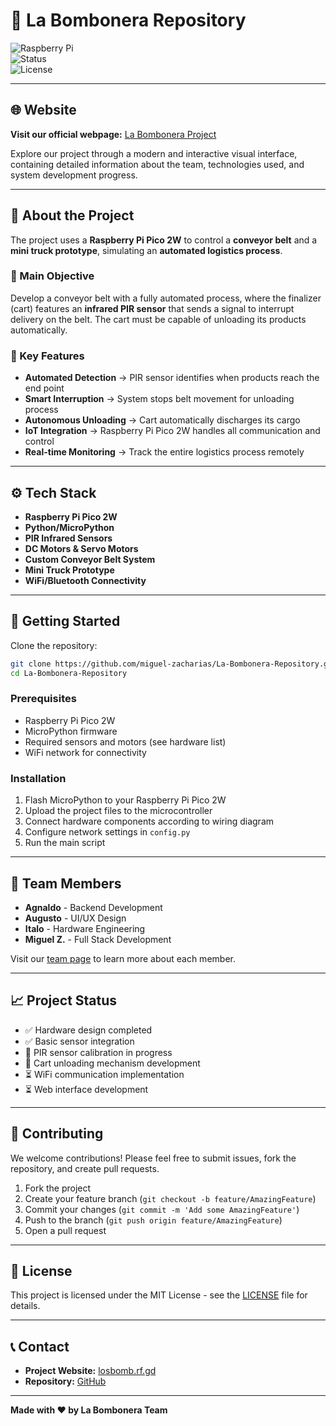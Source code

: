 # 🚚 La Bombonera Repository  
![Raspberry Pi](https://img.shields.io/badge/Raspberry%20Pi-Project-red?style=for-the-badge&logo=raspberrypi)  
![Status](https://img.shields.io/badge/Status-In%20Development-blue?style=for-the-badge&logo=github)  
![License](https://img.shields.io/badge/License-MIT-green?style=for-the-badge)  

---

## 🌐 Website
**Visit our official webpage:** [La Bombonera Project](https://labombo.rf.gd)

Explore our project through a modern and interactive visual interface, containing detailed information about the team, technologies used, and system development progress.

---

## 📖 About the Project  
The project uses a **Raspberry Pi Pico 2W** to control a **conveyor belt** and a **mini truck prototype**, simulating an **automated logistics process**.  

### 🎯 Main Objective
Develop a conveyor belt with a fully automated process, where the finalizer (cart) features an **infrared PIR sensor** that sends a signal to interrupt delivery on the belt. The cart must be capable of unloading its products automatically.

### 🔧 Key Features
- **Automated Detection** → PIR sensor identifies when products reach the end point  
- **Smart Interruption** → System stops belt movement for unloading process  
- **Autonomous Unloading** → Cart automatically discharges its cargo  
- **IoT Integration** → Raspberry Pi Pico 2W handles all communication and control  
- **Real-time Monitoring** → Track the entire logistics process remotely  

---

## ⚙️ Tech Stack  
- **Raspberry Pi Pico 2W**  
- **Python/MicroPython**  
- **PIR Infrared Sensors**  
- **DC Motors & Servo Motors**  
- **Custom Conveyor Belt System**  
- **Mini Truck Prototype**  
- **WiFi/Bluetooth Connectivity**  

---

## 🚀 Getting Started  
Clone the repository:  
```bash
git clone https://github.com/miguel-zacharias/La-Bombonera-Repository.git
cd La-Bombonera-Repository
```

### Prerequisites
- Raspberry Pi Pico 2W
- MicroPython firmware
- Required sensors and motors (see hardware list)
- WiFi network for connectivity

### Installation
1. Flash MicroPython to your Raspberry Pi Pico 2W
2. Upload the project files to the microcontroller
3. Connect hardware components according to wiring diagram
4. Configure network settings in `config.py`
5. Run the main script

---

## 👥 Team Members
- **Agnaldo** - Backend Development
- **Augusto** - UI/UX Design  
- **Italo** - Hardware Engineering
- **Miguel Z.** - Full Stack Development

Visit our [team page](https://labomba.rf.gd) to learn more about each member.

---

## 📈 Project Status
- ✅ Hardware design completed
- ✅ Basic sensor integration
- 🔄 PIR sensor calibration in progress
- 🔄 Cart unloading mechanism development
- ⏳ WiFi communication implementation
- ⏳ Web interface development

---

## 🤝 Contributing
We welcome contributions! Please feel free to submit issues, fork the repository, and create pull requests.

1. Fork the project
2. Create your feature branch (`git checkout -b feature/AmazingFeature`)
3. Commit your changes (`git commit -m 'Add some AmazingFeature'`)
4. Push to the branch (`git push origin feature/AmazingFeature`)
5. Open a pull request

---

## 📝 License
This project is licensed under the MIT License - see the [LICENSE](LICENSE) file for details.

---

## 📞 Contact
- **Project Website:** [losbomb.rf.gd](https://losbomb.rf.gd)
- **Repository:** [GitHub](https://github.com/miguel-zacharias/La-Bombonera-Repository)

---

**Made with ❤️ by La Bombonera Team**
